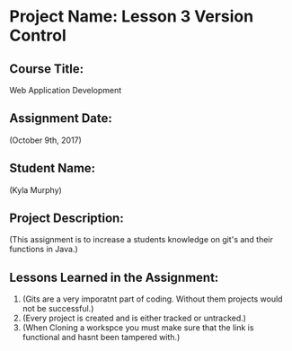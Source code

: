# Project Name:  Lesson 3 Version Control


## Course Title:
Web Application Development

## Assignment Date:  
(October 9th, 2017)

## Student Name:  
(Kyla Murphy)

## Project Description:
(This assignment is to increase a students knowledge on git's and their functions in Java.)



## Lessons Learned in the Assignment:
1. (Gits are a very imporatnt part of coding. Without them projects would not be successful.)
2. (Every project is created and is either tracked or untracked.)
3. (When Cloning a workspce you must make sure that the link is functional and hasnt been tampered with.)

